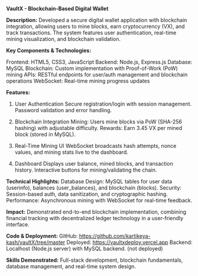 **VaultX - Blockchain-Based Digital Wallet**

**Description:**
Developed a secure digital wallet application with blockchain integration, allowing users to mine blocks,
earn cryptocurrency (VX), and track transactions. The system features user authentication,
real-time mining visualization, and blockchain validation.

**Key Components & Technologies:**

Frontend: HTML5, CSS3, JavaScript
Backend: Node.js, Express.js
Database: MySQL
Blockchain: Custom implementation with Proof-of-Work (PoW) mining
APIs: RESTful endpoints for user/auth management and blockchain operations
WebSocket: Real-time mining progress updates


**Features:**

1. User Authentication
    Secure registration/login with session management.
    Password validation and error handling.

2. Blockchain Integration
    Mining: Users mine blocks via PoW (SHA-256 hashing) with adjustable difficulty.
    Rewards: Earn 3.45 VX per mined block (stored in MySQL).

3. Real-Time Mining UI
    WebSocket broadcasts hash attempts, nonce values, and mining stats live to the dashboard.

4. Dashboard
    Displays user balance, mined blocks, and transaction history.
    Interactive buttons for mining/validating the chain.

**Technical Highlights:**
    Database Design: MySQL tables for user data (userinfo), balances (user_balances), and blockchain (blocks).
    Security: Session-based auth, data sanitization, and cryptographic hashing.
    Performance: Asynchronous mining with WebSocket for real-time feedback.

**Impact:**
Demonstrated end-to-end blockchain implementation, combining financial tracking with decentralized ledger technology in a user-friendly interface.

**Code & Deployment:**
GitHub: https://github.com/kartikeya-kash/vaultX/tree/master
Deployed: https://vaultxdeploy.vercel.app
Backend: Localhost (Node.js server) with MySQL backend. (not deployed)

**Skills Demonstrated:**
Full-stack development, blockchain fundamentals, database management, and real-time system design.

